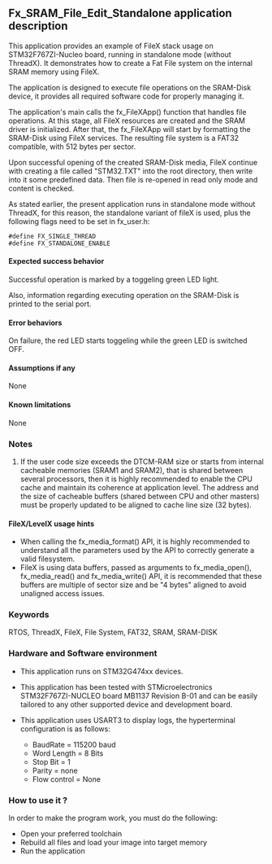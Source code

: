 
## <b>Fx_SRAM_File_Edit_Standalone application description</b>

This application provides an example of FileX stack usage on STM32F767ZI-Nucleo board, running in standalone mode (without ThreadX). It demonstrates how to create a Fat File system on the internal SRAM memory using FileX.

The application is designed to execute file operations on the SRAM-Disk device, it provides all required software code for properly managing it.

The application's main calls the fx_FileXApp() function that handles file operations. At this stage, all FileX resources are created and the SRAM driver is initialized. After that, the fx_FileXApp will start by formatting the SRAM-Disk using FileX services. The resulting file system is a FAT32 compatible, with 512 bytes per sector.

Upon successful opening of the created SRAM-Disk media, FileX continue with creating a file called "STM32.TXT" into the root directory, then write into it some predefined data. Then file is re-opened in read only mode and content is checked.

As stated earlier, the present application runs in standalone mode without ThreadX, for this reason, the standalone variant of fileX is used, plus the following flags need to be set in fx_user.h:

    #define FX_SINGLE_THREAD
    #define FX_STANDALONE_ENABLE

#### <b>Expected success behavior</b>

Successful operation is marked by a toggeling green LED light.

Also, information regarding executing operation on the SRAM-Disk is printed to the serial port.

#### <b>Error behaviors</b>

On failure, the red LED starts toggeling while the green LED is switched OFF.

#### <b>Assumptions if any</b>
None

#### <b>Known limitations</b>
None

### <b>Notes</b>

 1.  If the user code size exceeds the DTCM-RAM size or starts from internal cacheable memories (SRAM1 and SRAM2), that is shared between several processors,
      then it is highly recommended to enable the CPU cache and maintain its coherence at application level.
      The address and the size of cacheable buffers (shared between CPU and other masters) must be properly updated to be aligned to cache line size (32 bytes).

#### <b>FileX/LevelX usage hints</b>

- When calling the fx_media_format() API, it is highly recommended to understand all the parameters used by the API to correctly generate a valid filesystem.
- FileX is using data buffers, passed as arguments to fx_media_open(), fx_media_read() and fx_media_write() API, it is recommended that these buffers are multiple of sector size and be "4 bytes" aligned to avoid unaligned access issues.

### <b>Keywords</b>

RTOS, ThreadX, FileX, File System, FAT32, SRAM, SRAM-DISK

### <b>Hardware and Software environment</b>

  - This application runs on STM32G474xx devices.
  - This application has been tested with STMicroelectronics STM32F767ZI-NUCLEO board MB1137 Revision B-01
    and can be easily tailored to any other supported device and development board.

  - This application uses USART3 to display logs, the hyperterminal configuration is as follows:

      - BaudRate = 115200 baud
      - Word Length = 8 Bits
      - Stop Bit = 1
      - Parity = none
      - Flow control = None

###  <b>How to use it ?</b>

In order to make the program work, you must do the following:

 - Open your preferred toolchain
 - Rebuild all files and load your image into target memory
 - Run the application